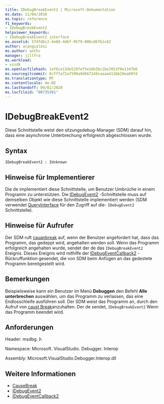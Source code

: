```yaml
---
title: IDebugBreakEvent2 | Microsoft-Dokumentation
ms.date: 11/04/2016
ms.topic: reference
f1_keywords:
- IDebugBreakEvent2
helpviewer_keywords:
- IDebugBreakEvent2 interface
ms.assetid: 57dfdbc2-4e68-4dbf-9579-006cd6fb1c62
author: acangialosi
ms.author: anthc
manager: jillfra
ms.workload:
- vssdk
ms.openlocfilehash: 1af6ce13de529fef5e16b3bc1be7053f0e1347b6
ms.sourcegitcommit: 6cfffa72af599a9d667249caaaa411bb28ea69fd
ms.translationtype: MT
ms.contentlocale: de-DE
ms.lasthandoff: 09/02/2020
ms.locfileid: "80735391"
---
```

# <a name="idebugbreakevent2"></a>IDebugBreakEvent2
Diese Schnittstelle weist den sitzungsdebug-Manager (SDM) darauf hin, dass eine asynchrone Unterbrechung erfolgreich abgeschlossen wurde.

## <a name="syntax"></a>Syntax

```
IDebugBreakEvent2 : IUnknown
```

## <a name="notes-for-implementers"></a>Hinweise für Implementierer
 Die de implementiert diese Schnittstelle, um Benutzer Umbrüche in einem Programm zu unterstützen. Die [IDebugEvent2](../../../extensibility/debugger/reference/idebugevent2.md) -Schnittstelle muss auf demselben Objekt wie diese Schnittstelle implementiert werden (SDM verwendet [QueryInterface](/cpp/atl/queryinterface) für den Zugriff auf die- `IDebugEvent2` Schnittstelle).

## <a name="notes-for-callers"></a>Hinweise für Aufrufer
 Der SDM ruft [cauanbreak](../../../extensibility/debugger/reference/idebugprogram2-causebreak.md) auf, wenn der Benutzer angefordert hat, dass das Programm, das gedeppt wird, angehalten werden soll. Wenn das Programm erfolgreich angehalten wurde, sendet der de das `IDebugBreakEvent2` Ereignis. Dieses Ereignis wird mithilfe der [IDebugEventCallback2](../../../extensibility/debugger/reference/idebugeventcallback2.md) -Rückruffunktion gesendet, die von SDM beim Anfügen an das gedestete Programm bereitgestellt wird.

## <a name="remarks"></a>Bemerkungen
 Beispielsweise kann ein Benutzer im Menü **Debuggen** den Befehl **Alle unterbrechen** auswählen, um das Programm zu verlassen, das eine Endlosschleife ausführen soll. Der SDM weist das Programm an, durch den Aufruf von [caust Break](../../../extensibility/debugger/reference/idebugprogram2-causebreak.md)anzuhalten. Der de sendet, `IDebugBreakEvent2` Wenn das Programm beendet wird.

## <a name="requirements"></a>Anforderungen
 Header: msdbg. h

 Namespace: Microsoft. VisualStudio. Debugger. Interop

 Assembly: Microsoft.VisualStudio.Debugger.Interop.dll

## <a name="see-also"></a>Weitere Informationen
- [CauseBreak](../../../extensibility/debugger/reference/idebugprogram2-causebreak.md)
- [IDebugEvent2](../../../extensibility/debugger/reference/idebugevent2.md)
- [IDebugEventCallback2](../../../extensibility/debugger/reference/idebugeventcallback2.md)
